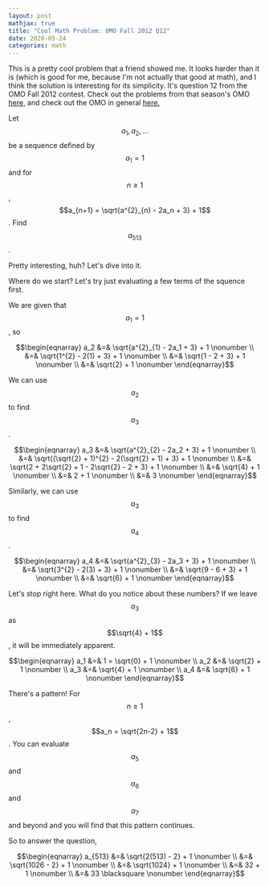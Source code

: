 ```yaml
---
layout: post
mathjax: true
title: "Cool Math Problem: OMO Fall 2012 Q12"
date: 2020-05-24
categories: math
---
```


This is a pretty cool problem that a friend showed me. It looks harder than it is (which is good for me, because I'm not actually that good at math), and I think the solution is interesting for its simplicity. It's question 12 from the OMO Fall 2012 contest. Check out the problems from that season's OMO [here](http://internetolympiad.org/archive/OMOFall12/OMOFall12Probs.pdf), and check out the OMO in general [here.](http://internetolympiad.org/)

Let $$a_1,a_2,...$$ be a sequence defined by $$a_1 = 1$$ and for $$n \geq 1$$, $$a_{n+1} = \sqrt{a^{2}_{n} - 2a_n + 3} + 1$$. Find $$a_{513}$$.

Pretty interesting, huh? Let's dive into it.

Where do we start? Let's try just evaluating a few terms of the squence first.

We are given that $$a_1 = 1$$, so

$$\begin{eqnarray} 
a_2 &=& \sqrt{a^{2}_{1} - 2a_1 + 3} + 1      \nonumber \\
  &=& \sqrt{1^{2} - 2(1) + 3} + 1 \nonumber \\
  &=& \sqrt{1 - 2 + 3} + 1 \nonumber \\
  &=& \sqrt{2} + 1 \nonumber
\end{eqnarray}$$

We can use $$a_2$$ to find $$a_3$$.

$$\begin{eqnarray} 
a_3 &=& \sqrt{a^{2}_{2} - 2a_2 + 3} + 1      \nonumber \\
  &=& \sqrt{(\sqrt{2} + 1)^{2} - 2(\sqrt{2} + 1) + 3} + 1 \nonumber \\
  &=& \sqrt{2 + 2\sqrt{2} + 1 - 2\sqrt{2} - 2 + 3} + 1 \nonumber \\
  &=& \sqrt{4} + 1 \nonumber \\
  &=& 2 + 1 \nonumber \\
  &=& 3 \nonumber
\end{eqnarray}$$

Similarly, we can use $$a_3$$ to find $$a_4$$.

$$\begin{eqnarray} 
a_4 &=& \sqrt{a^{2}_{3} - 2a_3 + 3} + 1      \nonumber \\
  &=& \sqrt{3^{2} - 2(3) + 3} + 1 \nonumber \\
  &=& \sqrt{9 - 6 + 3} + 1 \nonumber \\
  &=& \sqrt{6} + 1 \nonumber
\end{eqnarray}$$

Let's stop right here. What do you notice about these numbers? If we leave $$a_3$$ as $$\sqrt{4} + 1$$, it will be immediately apparent.

$$\begin{eqnarray}
a_1 &=& 1 = \sqrt{0} + 1 \nonumber \\
a_2 &=& \sqrt{2} + 1 \nonumber \\
a_3 &=& \sqrt{4} + 1 \nonumber \\
a_4 &=& \sqrt{6} + 1 \nonumber
\end{eqnarray}$$

There's a pattern! For $$n \geq 1$$, $$a_n = \sqrt{2n-2} + 1$$. You can evaluate $$a_5$$ and $$a_6$$ and $$a_7$$ and beyond and you will find that this pattern continues.

So to answer the question, 

$$\begin{eqnarray}
a_{513} &=& \sqrt{2(513) - 2} + 1 \nonumber \\
   &=& \sqrt{1026 - 2} + 1 \nonumber \\
   &=& \sqrt{1024} + 1 \nonumber \\
   &=& 32 + 1 \nonumber \\
   &=& 33 \blacksquare \nonumber
\end{eqnarray}$$



